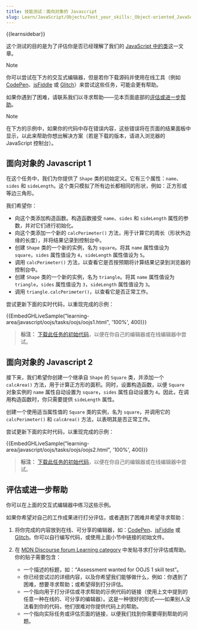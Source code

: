 ```yaml
---
title: 技能测试：面向对象的 Javascript
slug: Learn/JavaScript/Objects/Test_your_skills:_Object-oriented_JavaScript
---
```


{{learnsidebar}}

这个测试的目的是为了评估你是否已经理解了我们的 [JavaScript 中的类](/zh-CN/docs/Learn/JavaScript/Objects/Classes_in_JavaScript)这一文章。

> [!NOTE]
> 你可以尝试在下方的交互式编辑器，但是若你下载源码并使用在线工具（例如 [CodePen](https://codepen.io/)、[jsFiddle](https://jsfiddle.net/) 或 [Glitch](https://glitch.com/)）来尝试这些任务，可能会更有帮助。
>
> 如果你遇到了困难，请联系我们以寻求帮助——见本页面底部的[评估或进一步帮助](#评估或进一步帮助)。

> [!NOTE]
> 在下方的示例中，如果你的代码中存在错误内容，这些错误将在页面的结果面板中显示，以此来帮助你想出解决方案（若是下载的版本，请进入浏览器的 JavaScript 控制台）。

## 面向对象的 Javascript 1

在这个任务中，我们为你提供了 `Shape` 类的初始定义。它有三个属性：`name`、`sides` 和 `sideLength`。这个类只模拟了所有边长都相同的形状，例如：正方形或等边三角形。

我们希望你：

- 向这个类添加构造函数。构造函数接受 `name`、`sides` 和 `sideLength` 属性的参数，并对它们进行初始化。
- 向这个类添加一个新的 `calcPerimeter()` 方法，用于计算它的周长（形状外边缘的长度），并将结果记录到控制台中。
- 创建 `Shape` 类的一个新的实例，名为 `square`。将其 `name` 属性值设为 `square`，`sides` 属性值设为 `4`，`sideLength` 属性值设为 `5`。
- 调用 `calcPerimeter()` 方法，以查看它是否按预期将计算结果记录到浏览器的控制台中。
- 创建 `Shape` 类的一个新的实例，名为 `triangle`。将其 `name` 属性值设为 `triangle`，`sides` 属性值设为 `3`，`sideLength` 属性值设为 `3`。
- 调用 `triangle.calcPerimeter()`，以查看它是否正常工作。

尝试更新下面的实时代码，以重现完成的示例：

{{EmbedGHLiveSample("learning-area/javascript/oojs/tasks/oojs/oojs1.html", '100%', 400)}}

> **标注：** [下载此任务的初始代码](https://github.com/mdn/learning-area/blob/main/javascript/oojs/tasks/oojs/oojs1-download.html)，以便在你自己的编辑器或在线编辑器中尝试。

## 面向对象的 Javascript 2

接下来，我们希望你创建一个继承自 `Shape` 的 `Square` 类，并添加一个 `calcArea()` 方法，用于计算正方形的面积。同时，设置构造函数，以便 `Square` 对象实例的 `name` 属性自动设置为 `square`，`sides` 属性自动设置为 `4`。因此，在调用构造函数时，你只需要提供 `sideLength` 属性。

创建一个使用适当属性值的 `Square` 类的实例，名为 `square`，并调用它的 `calcPerimeter()` 和 `calcArea()` 方法，以表明其是否正常工作。

尝试更新下面的实时代码，以重现完成的示例：

{{EmbedGHLiveSample("learning-area/javascript/oojs/tasks/oojs/oojs2.html", '100%', 400)}}

> **标注：** [下载此任务的初始代码](https://github.com/mdn/learning-area/blob/main/javascript/oojs/tasks/oojs/oojs2-download.html)，以便在你自己的编辑器或在线编辑器中尝试。

## 评估或进一步帮助

你可以在上面的交互式编辑器中练习这些示例。

如果你希望对自己的工作成果进行打分评估，或者遇到了困难并希望寻求帮助：

1. 将你完成的内容放到在线、可分享的编辑器，如：[CodePen](https://codepen.io/)、[jsFiddle](https://jsfiddle.net/) 或 [Glitch](https://glitch.com/)。你可以自行编写代码，或使用上面小节中链接的初始文件。
2. 在 [MDN Discourse forum Learning category](https://discourse.mozilla.org/c/mdn/learn/250) 中发贴寻求打分评估或帮助。你的贴子需要包含：

   - 一个描述的标题，如：“Assessment wanted for OOJS 1 skill test”。
   - 你已经尝试过的详细内容，以及你希望我们能够做什么，例如：你遇到了困难，想要寻求帮助；或希望得到打分评估。
   - 一个指向用于打分评估或寻求帮助的示例代码的链接（使用上文中提到的任意一种在线的、可分享的编辑器）。这是一种很好的形式——如果别人没法看到你的代码，他们很难对你提供代码上的帮助。
   - 一个指向实际任务或评估页面的链接，以便我们找到你需要得到帮助的问题。
